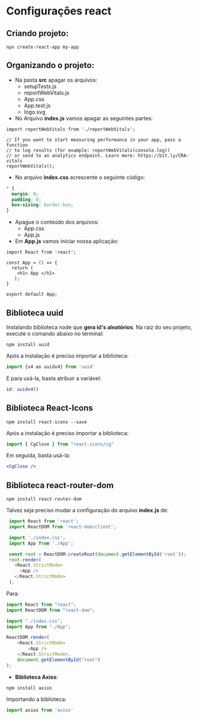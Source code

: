 # Configurações react

## Criando projeto:

```shell
npx create-react-app my-app
```

## Organizando o projeto:

- Na pasta **src** apagar os arquivos:
  - setupTests.js
  - reportWebVitals.js
  - App.css
  - App.test.js
  - logo.svg
- No Arquivo **index.js** vamos apagar as seguintes partes:

```react
import reportWebVitals from './reportWebVitals';

// If you want to start measuring performance in your app, pass a function
// to log results (for example: reportWebVitals(console.log))
// or send to an analytics endpoint. Learn more: https://bit.ly/CRA-vitals
reportWebVitals();
```

- No arquivo **index.css** acrescente o seguinte código:

```css
* {
  margin: 0;
  padding: 0;
  box-sizing: border-box;
}
```

- Apague o conteúdo dos arquivos:
  - App.css
  - App.js
- Em **App.js** vamos iniciar nossa aplicação:

```react
import React from 'react';

const App = () => {
  return ( 
    <h1> App </h1>
   );
}
 
export default App;
```

## Biblioteca uuid

Instalando biblioteca node que **gera id's aleatórios**. Na raiz do seu projeto, execute o comando abaixo no terminal:

```shell
npm install uuid
```

Após a instalação é preciso importar a biblioteca:

```jsx
import {v4 as uuidv4} from 'uuid'
```

E para usá-la, basta atribuir a variável:

```jsx
id: uuidv4()
```

## Biblioteca React-Icons

```shell
npm install react-icons --save
```

Após a instalação é preciso importar a biblioteca:

```jsx
import { CgClose } from "react-icons/cg"
```

Em seguida, basta usá-la:

```jsx
<CgClose />
```

## Biblioteca react-router-dom

```shell
npm install react-router-dom
```

Talvez seja preciso mudar a configuração do arquivo **index.js** de:

```js
 import React from 'react';
 import ReactDOM from 'react-dom/client';

 import './index.css';
 import App from './App';

 const root = ReactDOM.createRoot(document.getElementById('root'));
 root.render(
   <React.StrictMode>
     <App />
   </React.StrictMode>
 );
```

Para:

```js
import React from "react";
import ReactDOM from "react-dom";

import "./index.css";
import App from "./App";

ReactDOM.render(
	<React.StrictMode>
		<App />
	</React.StrictMode>,
	document.getElementById("root")
);
```

- **Biblioteca Axios**:

```shell
npm install axios
```

Importando a biblioteca:

```jsx
import axios from 'axios'
```


